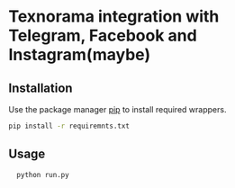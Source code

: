 # Texnorama integration with Telegram, Facebook and Instagram(maybe)

## Installation

Use the package manager [pip](https://pip.pypa.io/en/stable/) to install required wrappers.

```bash
pip install -r requiremnts.txt
```

## Usage

``` bash
  python run.py
```
